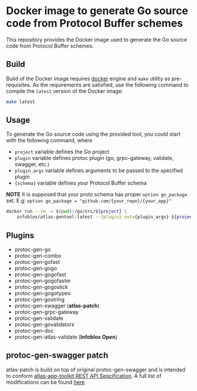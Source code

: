 # Docker image to generate Go source code from Protocol Buffer schemes

This repository provides the Docker image used to generate the Go source code from Protocol Buffer schemes.

## Build

Build of the Docker image requires [docker](https://docs.docker.com/engine/installation/)
engine and `make` utility as pre-requisites. As the requirements are satisfied, use the
following command to compile the `latest` version of the Docker image:

```sh
make latest
```

## Usage

To generate the Go source code using the provided tool, you could start with the following command,
where

- `project` variable defines the Go project
- `plugin` variable defines protoc plugin (go, grpc-gateway, validate, swagger, etc.)
- `plugin_args` variable defines arguments to be passed to the specified plugin
- `{schema}` variable defines your Protocol Buffer schema

**NOTE** It is supposed that your proto schema has proper `option go_package` set.
E.g: `option go_package = "github.com/{your_repo}/{your_app}"`

```sh
docker run --rm -v $(pwd):/go/src/${project} \
    infoblox/atlas-gentool:latest --{plugin}_out={plugin_args} ${project}/{schema}.proto
```

## Plugins

- protoc-gen-go
- protoc-gen-combo
- protoc-gen-gofast
- protoc-gen-gogo
- protoc-gen-gogofast
- protoc-gen-gogofaster
- protoc-gen-gogoslick
- protoc-gen-gogotypes
- protoc-gen-gostring
- protoc-gen-swagger (**atlas-patch**)
- protoc-gen-grpc-gateway
- protoc-gen-validate
- protoc-gen-govalidators
- protoc-gen-doc
- protoc-gen-atlas-validate (**Infoblox Open**)

## protoc-gen-swagger patch

atlas-patch is build on top of original protoc-gen-swagger and is intended to
conform [atlas-app-toolkit REST API Sepcification](https://github.com/infobloxopen/atlas-app-toolkit#rest-api-syntax-specification).
A full list of modifications can be found [here](https://github.com/infobloxopen/grpc-gateway/tree/atlas-patch/protoc-gen-swagger)
